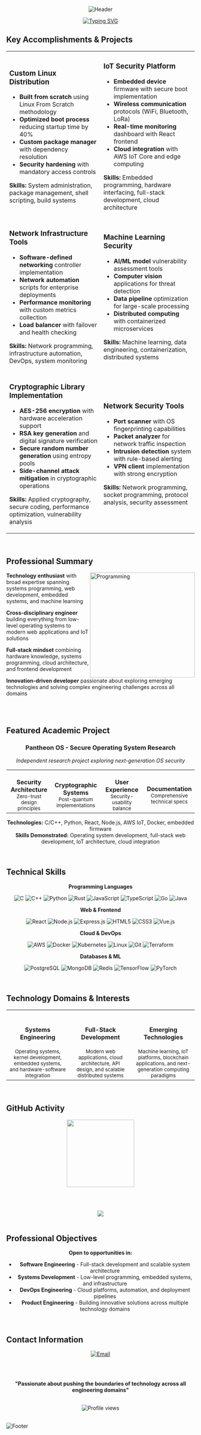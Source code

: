 <div align="center">


![Header](https://capsule-render.vercel.app/api?type=waving&color=gradient&customColorList=0,2,2,5,30&height=220&section=header&text=Benjamin%20Black&fontSize=48&fontColor=ffffff&animation=fadeIn&fontAlignY=40&desc=Software%20Engineer%20%7C%20Full-Stack%20Developer%20%7C%20Systems%20Architect&descAlignY=60&descAlign=50)



[![Typing SVG](https://readme-typing-svg.herokuapp.com?font=Inter&weight=500&size=20&duration=3500&pause=1200&color=8B5CF6&center=true&vCenter=true&width=700&lines=Full-Stack+Developer+%E2%80%A2+Systems+Engineer+%E2%80%A2+Security+Researcher;Passionate+about+All+Forms+of+Technology+%26+Engineering;Building+Everything+from+Hardware+to+Web+Applications)](https://git.io/typing-svg)

</div>


## Key Accomplishments & Projects

<div align="center">

<table>
<tr>
<td width="50%">

### **Custom Linux Distribution**
- **Built from scratch** using Linux From Scratch methodology
- **Optimized boot process** reducing startup time by 40%
- **Custom package manager** with dependency resolution
- **Security hardening** with mandatory access controls

**Skills:** System administration, package management, shell scripting, build systems

</td>
<td width="50%">

### **IoT Security Platform**
- **Embedded device** firmware with secure boot implementation
- **Wireless communication** protocols (WiFi, Bluetooth, LoRa)
- **Real-time monitoring** dashboard with React frontend
- **Cloud integration** with AWS IoT Core and edge computing

**Skills:** Embedded programming, hardware interfacing, full-stack development, cloud architecture

</td>
</tr>
<tr>
<td width="50%">

### **Network Infrastructure Tools**
- **Software-defined networking** controller implementation
- **Network automation** scripts for enterprise deployments  
- **Performance monitoring** with custom metrics collection
- **Load balancer** with failover and health checking

**Skills:** Network programming, infrastructure automation, DevOps, system monitoring

</td>
<td width="50%">

### **Machine Learning Security**
- **AI/ML model** vulnerability assessment tools
- **Computer vision** applications for threat detection
- **Data pipeline** optimization for large-scale processing
- **Distributed computing** with containerized microservices

**Skills:** Machine learning, data engineering, containerization, distributed systems

</td>
</tr>
<tr>
<td width="50%">

### **Cryptographic Library Implementation**
- **AES-256 encryption** with hardware acceleration support
- **RSA key generation** and digital signature verification
- **Secure random number generation** using entropy pools
- **Side-channel attack mitigation** in cryptographic operations

**Skills:** Applied cryptography, secure coding, performance optimization, vulnerability analysis

</td>
<td width="50%">

### **Network Security Tools**
- **Port scanner** with OS fingerprinting capabilities
- **Packet analyzer** for network traffic inspection
- **Intrusion detection** system with rule-based alerting
- **VPN client** implementation with strong encryption

**Skills:** Network programming, socket programming, protocol analysis, security assessment

</td>
</tr>
</table>

</div>

<br>

## Professional Summary

<img align="right" alt="Programming" width="280" src="https://raw.githubusercontent.com/abhisheknaiidu/abhisheknaiidu/master/code.gif">

**Technology enthusiast** with broad expertise spanning systems programming, web development, embedded systems, and machine learning

**Cross-disciplinary engineer** building everything from low-level operating systems to modern web applications and IoT solutions

**Full-stack mindset** combining hardware knowledge, systems programming, cloud architecture, and frontend development

**Innovation-driven developer** passionate about exploring emerging technologies and solving complex engineering challenges across all domains

<br clear="right"/>

<br>

## Featured Academic Project

<div align="center">

### **Pantheon OS - Secure Operating System Research**
*Independent research project exploring next-generation OS security*

<table>
<tr>
<td align="center" width="25%">
<br><strong>Security Architecture</strong>
<br><sub>Zero-trust design principles</sub>
</td>
<td align="center" width="25%">
<br><strong>Cryptographic Systems</strong>
<br><sub>Post-quantum implementations</sub>
</td>
<td align="center" width="25%">
<br><strong>User Experience</strong>
<br><sub>Security-usability balance</sub>
</td>
<td align="center" width="25%">
<br><strong>Documentation</strong>
<br><sub>Comprehensive technical specs</sub>
</td>
</tr>
</table>

**Technologies:** C/C++, Python, React, Node.js, AWS IoT, Docker, embedded firmware  
**Skills Demonstrated:** Operating system development, full-stack web development, IoT architecture, cloud integration

</div>

<br>

## Technical Skills

<div align="center">

**Programming Languages**

![C](https://img.shields.io/badge/C-00599C?style=for-the-badge&logo=c&logoColor=white)
![C++](https://img.shields.io/badge/C++-00599C?style=for-the-badge&logo=cplusplus&logoColor=white)
![Python](https://img.shields.io/badge/Python-3776AB?style=for-the-badge&logo=python&logoColor=white)
![Rust](https://img.shields.io/badge/Rust-000000?style=for-the-badge&logo=rust&logoColor=white)
![JavaScript](https://img.shields.io/badge/JavaScript-F7DF1E?style=for-the-badge&logo=javascript&logoColor=black)
![TypeScript](https://img.shields.io/badge/TypeScript-007ACC?style=for-the-badge&logo=typescript&logoColor=white)
![Go](https://img.shields.io/badge/Go-00ADD8?style=for-the-badge&logo=go&logoColor=white)
![Java](https://img.shields.io/badge/Java-ED8B00?style=for-the-badge&logo=java&logoColor=white)

**Web & Frontend**

![React](https://img.shields.io/badge/React-20232A?style=for-the-badge&logo=react&logoColor=61DAFB)
![Node.js](https://img.shields.io/badge/Node.js-43853D?style=for-the-badge&logo=node.js&logoColor=white)
![Express.js](https://img.shields.io/badge/Express.js-404D59?style=for-the-badge)
![HTML5](https://img.shields.io/badge/HTML5-E34F26?style=for-the-badge&logo=html5&logoColor=white)
![CSS3](https://img.shields.io/badge/CSS3-1572B6?style=for-the-badge&logo=css3&logoColor=white)
![Vue.js](https://img.shields.io/badge/Vue.js-35495E?style=for-the-badge&logo=vue.js&logoColor=4FC08D)

**Cloud & DevOps**

![AWS](https://img.shields.io/badge/AWS-232F3E?style=for-the-badge&logo=amazon-aws&logoColor=white)
![Docker](https://img.shields.io/badge/Docker-2496ED?style=for-the-badge&logo=docker&logoColor=white)
![Kubernetes](https://img.shields.io/badge/Kubernetes-326CE5?style=for-the-badge&logo=kubernetes&logoColor=white)
![Linux](https://img.shields.io/badge/Linux-FCC624?style=for-the-badge&logo=linux&logoColor=black)
![Git](https://img.shields.io/badge/Git-F05032?style=for-the-badge&logo=git&logoColor=white)
![Terraform](https://img.shields.io/badge/Terraform-7B42BC?style=for-the-badge&logo=terraform&logoColor=white)

**Databases & ML**

![PostgreSQL](https://img.shields.io/badge/PostgreSQL-316192?style=for-the-badge&logo=postgresql&logoColor=white)
![MongoDB](https://img.shields.io/badge/MongoDB-4EA94B?style=for-the-badge&logo=mongodb&logoColor=white)
![Redis](https://img.shields.io/badge/Redis-DC382D?style=for-the-badge&logo=redis&logoColor=white)
![TensorFlow](https://img.shields.io/badge/TensorFlow-FF6F00?style=for-the-badge&logo=TensorFlow&logoColor=white)
![PyTorch](https://img.shields.io/badge/PyTorch-EE4C2C?style=for-the-badge&logo=PyTorch&logoColor=white)

</div>

<br>

## Technology Domains & Interests

<div align="center">

<table>
<tr>
<td align="center" width="33%">
<br><br>
<strong>Systems Engineering</strong>
<br><br>
<sub>Operating systems, kernel development, embedded systems, and hardware-software integration</sub>
</td>
<td align="center" width="33%">
<br><br>
<strong>Full-Stack Development</strong>
<br><br>
<sub>Modern web applications, cloud architecture, API design, and scalable distributed systems</sub>
</td>
<td align="center" width="33%">
<br><br>
<strong>Emerging Technologies</strong>
<br><br>
<sub>Machine learning, IoT platforms, blockchain applications, and next-generation computing paradigms</sub>
</td>
</tr>
</table>

</div>

<br>

## GitHub Activity

<div align="center">

<img height="180em" src="https://github-readme-stats.vercel.app/api?username=BenjaminBlack3303&show_icons=true&theme=radical&include_all_commits=true&count_private=true&hide_border=true&bg_color=0d1117&title_color=8b5cf6&icon_color=8b5cf6&text_color=ffffff"/>

<br><br>

<img src="https://github-readme-streak-stats.herokuapp.com/?user=BenjaminBlack3303&theme=radical&hide_border=true&background=0d1117&stroke=8b5cf6&ring=8b5cf6&fire=ff6b6b&currStreakLabel=8b5cf6"/>

</div>

<br>

## Professional Objectives

<div align="center">

**Open to opportunities in:**
- **Software Engineering** - Full-stack development and scalable system architecture
- **Systems Development** - Low-level programming, embedded systems, and infrastructure
- **DevOps Engineering** - Cloud platforms, automation, and deployment pipelines  
- **Product Engineering** - Building innovative solutions across multiple technology domains

</div>

<br>

## Contact Information

<div align="center">

<a href="mailto:benjamin.black.3303@gmail.com">
<img src="https://img.shields.io/badge/Email-D14836?style=for-the-badge&logo=gmail&logoColor=white" alt="Email"/>
</a>

<br><br>

**"Passionate about pushing the boundaries of technology across all engineering domains"**

<br>

<img src="https://komarev.com/ghpvc/?username=BenjaminBlack3303&label=Profile%20views&color=8b5cf6&style=flat" alt="Profile views" />

</div>

<br>

![Footer](https://capsule-render.vercel.app/api?type=waving&color=gradient&customColorList=0,2,2,5,30&height=100&section=footer)

